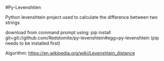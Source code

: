 #Py-Levenshtien

Python levenshtein project used to calculate the difference between two strings

download from command prompt using:
pip install git+git://github.com/Redstomite/py-levenshtein#egg=py-levenshtein
(pip needs to be installed first)

Algorithm:
https://en.wikipedia.org/wiki/Levenshtein_distance
